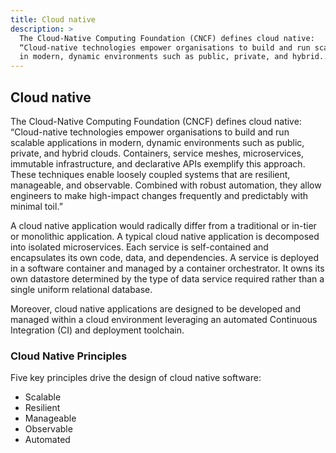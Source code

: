```yaml
---
title: Cloud native
description: >
  The Cloud-Native Computing Foundation (CNCF) defines cloud native:
  “Cloud-native technologies empower organisations to build and run scalable applications
  in modern, dynamic environments such as public, private, and hybrid...
---
```


## Cloud native

The Cloud-Native Computing Foundation (CNCF) defines cloud native:
“Cloud-native technologies empower organisations to build and run scalable applications in modern, dynamic environments such as public, private, and hybrid clouds. Containers, service meshes, microservices, immutable infrastructure, and declarative APIs exemplify this approach. These techniques enable loosely coupled systems that are resilient, manageable, and observable. Combined with robust automation, they allow engineers to make high-impact changes frequently and predictably with minimal toil.”

A cloud native application would radically differ from a traditional or in-tier or monolithic application. A typical cloud native application is decomposed into isolated microservices. Each service is self-contained and encapsulates its own code, data, and dependencies. A service is deployed in a software container and managed by a container orchestrator. It owns its own datastore determined by the type of data service required rather than a single uniform relational database.

Moreover, cloud native applications are designed to be developed and managed within a cloud environment leveraging an automated Continuous Integration (CI) and deployment toolchain.

### Cloud Native Principles

Five key principles drive the design of cloud native software:

- Scalable
- Resilient
- Manageable
- Observable
- Automated
